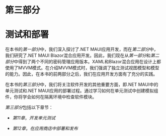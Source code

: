 # 第三部分

# 测试和部署

在本书的*第一部分*中，我们深入探讨了.NET MAUI应用开发，而在*第二部分*中，我们研究了.NET MAUI Blazor混合应用开发。因此，我们现在从*第一部分*和*第二部分*中得到了两个不同的密码管理应用版本。XAML和Blazor混合应用在设计上都使用了MVVM模式。在介绍MVVM模式时，我们强调了独立测试视图模型和模型的能力。因此，在本书的前两部分之后，我们在应用开发方面有了充分的实践。

在本书的*第三部分*中，我们将关注软件开发的其他重要方面，即.NET MAUI中的单元测试和.NET MAUI应用的部署过程。通过学习如何在单元测试中创建模拟组件，你将学会如何在隔离环境中检查软件模块。

*第三部分*包括以下章节：

+   *第11章*，*开发单元测试*

+   *第12章*，*在应用商店中部署和发布*
